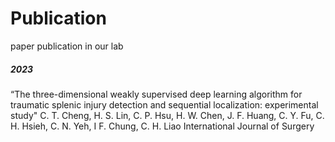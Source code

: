 # Publication
paper publication in our lab

##### 2023
“The three-dimensional weakly supervised deep learning algorithm for traumatic splenic injury detection and sequential localization: experimental study"
C. T. Cheng, H. S. Lin, C. P. Hsu, H. W. Chen, J. F. Huang, C. Y. Fu, C. H. Hsieh, C. N. Yeh, I F. Chung, C. H. Liao
International Journal of Surgery


